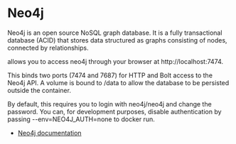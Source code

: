 # Neo4j
Neo4j is an open source NoSQL graph database. It is a fully transactional database (ACID) that stores data structured as graphs consisting of nodes, connected by relationships.


allows you to access neo4j through your browser at http://localhost:7474.

This binds two ports (7474 and 7687) for HTTP and Bolt access to the Neo4j API. A volume is bound to /data to allow the database to be persisted outside the container.

By default, this requires you to login with neo4j/neo4j and change the password. You can, for development purposes, disable authentication by passing --env=NEO4J_AUTH=none to docker run.

- [Neo4j documentation](https://neo4j.com/docs/)
